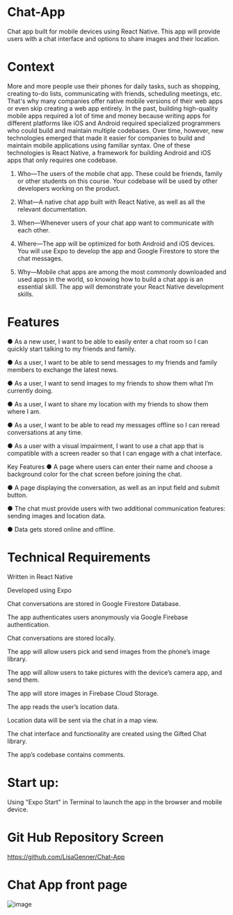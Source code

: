 # Chat-App

Chat app built for mobile devices using React Native.  This app will provide users with a chat interface and options to share images and their location.

# Context
More and more people use their phones for daily tasks, such as shopping, creating to-do lists,
communicating with friends, scheduling meetings, etc. That's why many companies offer native
mobile versions of their web apps or even skip creating a web app entirely.
In the past, building high-quality mobile apps required a lot of time and money because writing apps
for different platforms like iOS and Android required specialized programmers who could build and
maintain multiple codebases.
Over time, however, new technologies emerged that made it easier for companies to build and
maintain mobile applications using familiar syntax. One of these technologies is React Native, a
framework for building Android and iOS apps that only requires one codebase.


1. Who—The users of the mobile chat app. These could be friends, family or other
students on this course. Your codebase will be used by other developers working on
the product. 

2. What—A native chat app built with React Native, as well as all the relevant
documentation.

3. When—Whenever users of your chat app want to communicate with each other.
 
4. Where—The app will be optimized for both Android and iOS devices. You will use
Expo to develop the app and Google Firestore to store the chat messages.

5. Why—Mobile chat apps are among the most commonly downloaded and used apps
in the world, so knowing how to build a chat app is an essential skill. The app
will demonstrate your React Native development skills.

# Features
● As a new user, I want to be able to easily enter a chat room so I can quickly start talking to my
friends and family.

● As a user, I want to be able to send messages to my friends and family members to exchange
the latest news.

● As a user, I want to send images to my friends to show them what I’m currently doing.

● As a user, I want to share my location with my friends to show them where I am.

● As a user, I want to be able to read my messages offline so I can reread conversations at any
time.

● As a user with a visual impairment, I want to use a chat app that is compatible with a screen
reader so that I can engage with a chat interface.

 Key Features
● A page where users can enter their name and choose a background color for the chat screen
before joining the chat.

● A page displaying the conversation, as well as an input field and submit button.

● The chat must provide users with two additional communication features: sending images
and location data.

● Data gets stored online and offline.


# Technical Requirements

Written in React Native

Developed using Expo

Chat conversations are stored in Google Firestore Database.
 
The app authenticates users anonymously via Google Firebase authentication.

Chat conversations are stored locally.

The app will allow users pick and send images from the phone’s image library.

The app will allow users to take pictures with the device’s camera app, and send them.

The app will store images in Firebase Cloud Storage.

The app reads the user’s location data.

Location data will be sent via the chat in a map view.

The chat interface and functionality are created using the Gifted Chat library.

The app’s codebase contains comments.

# Start up:
Using "Expo Start" in Terminal to launch the app in the browser and mobile device.

# Git Hub Repository Screen

https://github.com/LisaGenner/Chat-App

# Chat App front page

![image](https://github.com/LisaGenner/Chat-App/assets/116294867/593c13f5-e316-48d6-aa9d-ddc7c08ab12c)





